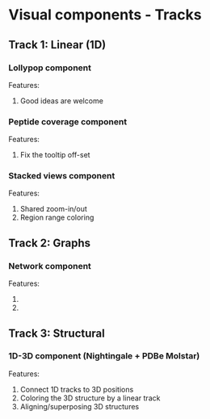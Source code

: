 # Visual components - Tracks

## Track 1: Linear (1D)

### Lollypop component

Features:

1. Good ideas are welcome

### Peptide coverage component

Features:

1. Fix the tooltip off-set

### Stacked views component

Features:

1. Shared zoom-in/out
1. Region range coloring

## Track 2: Graphs

### Network component

Features:

1.
1.

## Track 3: Structural

### 1D-3D component (Nightingale + PDBe Molstar)

Features:

1. Connect 1D tracks to 3D positions
1. Coloring the 3D structure by a linear track
1. Aligning/superposing 3D structures
